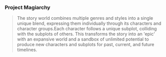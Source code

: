 ### Project Magiarchy
> The story world combines multiple genres and styles into a single unique blend, expressing them individually through its characters and character groups.Each character follows a unique subplot, colliding with the subplots of others. This transforms the story into an 'epic' with an expansive world and a sandbox of unlimited potential to produce new characters and subplots for past, current, and future timelines.
